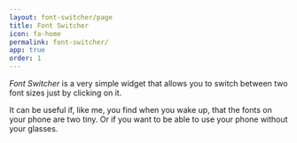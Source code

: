 ```yaml
---
layout: font-switcher/page
title: Font Switcher
icon: fa-home
permalink: font-switcher/
app: true
order: 1
---
```


_Font Switcher_ is a very simple widget that allows you to switch between two font sizes just by clicking on it.

It can be useful if, like me, you find when you wake up, that the fonts on your phone are two tiny. Or if you want to be able to use your phone without your glasses.
